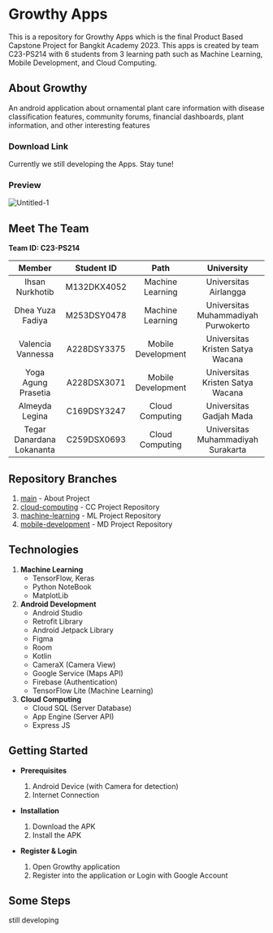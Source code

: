 # Growthy Apps
This is a repository for Growthy Apps which is the final Product Based Capstone Project for Bangkit Academy 2023. This apps is created by team C23-PS214 with 6 students from 3 learning path such as Machine Learning, Mobile Development, and Cloud Computing.

## About Growthy
An android application about ornamental plant care information with disease classification features, community forums, financial dashboards, plant information, and other interesting features

### Download Link
Currently we still developing the Apps. Stay tune!

### Preview
![Untitled-1](https://user-images.githubusercontent.com/100823714/236594053-613411d2-42cf-45c7-93ac-e27af4961ac4.png)

## Meet The Team
<b> Team ID: C23-PS214 </b>

|         Member                    |   Student ID  |        Path        |                University             |                                               
| :------------------------------:  |  :----------: | :----------------: |  :----------------------------------: |
|  Ihsan Nurkhotib                  |  M132DKX4052  |  Machine Learning  |  Universitas Airlangga                |
|  Dhea Yuza Fadiya                 |  M253DSY0478  |  Machine Learning  |  Universitas Muhammadiyah Purwokerto  |
|  Valencia Vannessa                |  A228DSY3375  | Mobile Development |  Universitas Kristen Satya Wacana     |
|  Yoga Agung Prasetia              |  A228DSX3071  | Mobile Development |  Universitas Kristen Satya Wacana     |
|  Almeyda Legina                   |  C169DSY3247  |  Cloud Computing   |  Universitas Gadjah Mada              |
|  Tegar Danardana Lokananta        |  C259DSX0693  |  Cloud Computing   |  Universitas Muhammadiyah Surakarta   |

## Repository Branches

1. [main](https://github.com/anShape/bangkit-capstone) - About Project
2. [cloud-computing](https://github.com/anShape/bangkit-capstone/tree/cloud-computing) - CC Project Repository
3. [machine-learning](https://github.com/anShape/bangkit-capstone/tree/machine-learning) - ML Project Repository
4. [mobile-development](https://github.com/anShape/bangkit-capstone/tree/mobile-development) - MD Project Repository

## Technologies

1. <b>Machine Learning</b>
   - TensorFlow, Keras
   - Python NoteBook
   - MatplotLib
2. <b>Android Development</b>
   - Android Studio
   - Retrofit Library
   - Android Jetpack Library
   - Figma
   - Room
   - Kotlin
   - CameraX (Camera View)
   - Google Service (Maps API)
   - Firebase (Authentication)
   - TensorFlow Lite (Machine Learning)
3. <b>Cloud Computing</b>
   - Cloud SQL (Server Database)
   - App Engine (Server API)
   - Express JS

## Getting Started

- **Prerequisites**

  1.  Android Device (with Camera for detection)
  2.  Internet Connection

- **Installation**

  1.  Download the APK
  2.  Install the APK

- **Register & Login**

  1.  Open Growthy application
  2.  Register into the application or Login with Google Account

## Some Steps

still developing

